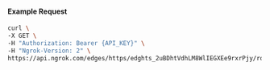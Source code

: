 <!-- Code generated for API Clients. DO NOT EDIT. -->

#### Example Request

```bash
curl \
-X GET \
-H "Authorization: Bearer {API_KEY}" \
-H "Ngrok-Version: 2" \
https://api.ngrok.com/edges/https/edghts_2uBDhtVdhLM8WlIEGXEe9rxrPjy/routes/edghtsrt_2uBDhqdBlziLGeEA0mOiaKhdMMF/oidc
```
